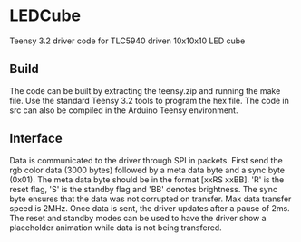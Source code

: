 # LEDCube
Teensy 3.2 driver code for TLC5940 driven 10x10x10 LED cube
## Build
The code can be built by extracting the teensy.zip and running the make file. Use the standard Teensy 3.2 tools to program the hex file. The code in src can also be compiled in the Arduino Teensy environment.
## Interface
Data is communicated to the driver through SPI in packets. First send the rgb color data (3000 bytes) followed by a meta data byte and a sync byte (0x01). The meta data byte should be in the format [xxRS xxBB]. 'R' is the reset flag, 'S' is the standby flag and 'BB' denotes brightness. The sync byte ensures that the data was not corrupted on transfer. Max data transfer speed is 2MHz. Once data is sent, the driver updates after a pause of 2ms. The reset and standby modes can be used to have the driver show a placeholder animation while data is not being transfered.
